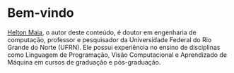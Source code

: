 # Bem-vindo

[Helton Maia](https://heltonmaia.github.io/heltonmaia/), o autor deste conteúdo, é doutor em engenharia de computação, professor e pesquisador da Universidade Federal do Rio Grande do Norte (UFRN). Ele possui experiência no ensino de disciplinas como Linguagem de Programação, Visão Computacional e Aprendizado de Máquina em cursos de graduação e pós-graduação.

```{tableofcontents}
```